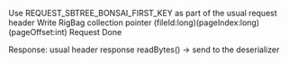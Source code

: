 
Use REQUEST_SBTREE_BONSAI_FIRST_KEY as part of the usual request header
Write RigBag collection pointer (fileId:long)(pageIndex:long)(pageOffset:int)
Request Done

Response:
usual header response
readBytes() -> send to the deserializer
